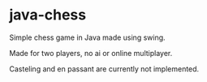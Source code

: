 # java-chess

Simple chess game in Java made using swing.

Made for two players, no ai or online multiplayer.

Casteling and en passant are currently not implemented.
